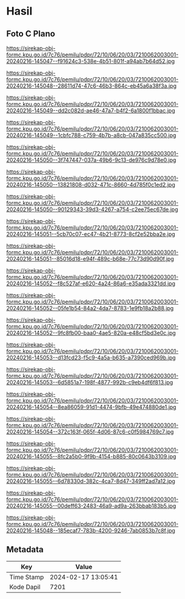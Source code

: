 # Hasil

## Foto C Plano

https://sirekap-obj-formc.kpu.go.id/7c76/pemilu/pdpr/72/10/06/20/03/7210062003001-20240216-145047--f91624c3-538e-4b51-801f-a94ab7b64d52.jpg

https://sirekap-obj-formc.kpu.go.id/7c76/pemilu/pdpr/72/10/06/20/03/7210062003001-20240216-145048--28611d74-47c6-46b3-864c-eb45a6a38f3a.jpg

https://sirekap-obj-formc.kpu.go.id/7c76/pemilu/pdpr/72/10/06/20/03/7210062003001-20240216-145049--dd2c082d-ae46-47a7-b4f2-6a1800f1bbac.jpg

https://sirekap-obj-formc.kpu.go.id/7c76/pemilu/pdpr/72/10/06/20/03/7210062003001-20240216-145049--1cbfc788-c759-4b7b-a8cb-047a835cc500.jpg

https://sirekap-obj-formc.kpu.go.id/7c76/pemilu/pdpr/72/10/06/20/03/7210062003001-20240216-145050--3f747447-037a-49b6-9c13-de976c9d78e0.jpg

https://sirekap-obj-formc.kpu.go.id/7c76/pemilu/pdpr/72/10/06/20/03/7210062003001-20240216-145050--13821808-d032-471c-8660-4d785f0c1ed2.jpg

https://sirekap-obj-formc.kpu.go.id/7c76/pemilu/pdpr/72/10/06/20/03/7210062003001-20240216-145050--90129343-39d3-4267-a754-c2ee75ec67de.jpg

https://sirekap-obj-formc.kpu.go.id/7c76/pemilu/pdpr/72/10/06/20/03/7210062003001-20240216-145051--5cb70c07-ec47-4b21-8773-8cf2e52bba2e.jpg

https://sirekap-obj-formc.kpu.go.id/7c76/pemilu/pdpr/72/10/06/20/03/7210062003001-20240216-145051--85016d18-e94f-489c-b68e-77c73d90d90f.jpg

https://sirekap-obj-formc.kpu.go.id/7c76/pemilu/pdpr/72/10/06/20/03/7210062003001-20240216-145052--f8c527af-e620-4a24-86a6-e35ada3321dd.jpg

https://sirekap-obj-formc.kpu.go.id/7c76/pemilu/pdpr/72/10/06/20/03/7210062003001-20240216-145052--05fe1b54-84a2-4da7-8783-1e9fb18a2b88.jpg

https://sirekap-obj-formc.kpu.go.id/7c76/pemilu/pdpr/72/10/06/20/03/7210062003001-20240216-145052--9fc8fb00-baa0-4ae5-820a-e48cf5bd3e0c.jpg

https://sirekap-obj-formc.kpu.go.id/7c76/pemilu/pdpr/72/10/06/20/03/7210062003001-20240216-145053--d13fcd23-f5c9-4a5a-b635-a7390ced969b.jpg

https://sirekap-obj-formc.kpu.go.id/7c76/pemilu/pdpr/72/10/06/20/03/7210062003001-20240216-145053--6d5851a7-198f-4877-992b-c9eb4df6f813.jpg

https://sirekap-obj-formc.kpu.go.id/7c76/pemilu/pdpr/72/10/06/20/03/7210062003001-20240216-145054--8ea86059-91d1-4474-9bfb-49e474880de1.jpg

https://sirekap-obj-formc.kpu.go.id/7c76/pemilu/pdpr/72/10/06/20/03/7210062003001-20240216-145054--372c163f-065f-4d06-87c6-c0f5984769c7.jpg

https://sirekap-obj-formc.kpu.go.id/7c76/pemilu/pdpr/72/10/06/20/03/7210062003001-20240216-145055--8fc2a5b0-9f9b-4154-b885-80c0643b3109.jpg

https://sirekap-obj-formc.kpu.go.id/7c76/pemilu/pdpr/72/10/06/20/03/7210062003001-20240216-145055--6d78330d-382c-4ca7-8d47-349ff2ad7a12.jpg

https://sirekap-obj-formc.kpu.go.id/7c76/pemilu/pdpr/72/10/06/20/03/7210062003001-20240216-145055--00deff63-2483-46a9-ad9a-263bbab183b5.jpg

https://sirekap-obj-formc.kpu.go.id/7c76/pemilu/pdpr/72/10/06/20/03/7210062003001-20240216-145048--185ecaf7-783b-4200-9246-7ab0853b7c8f.jpg


## Metadata

| Key        | Value               |
| ---------- | ------------------- |
| Time Stamp | 2024-02-17 13:05:41 |
| Kode Dapil | 7201                |



